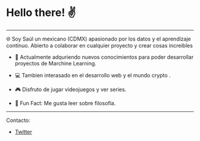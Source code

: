 # Hello there! ✌
------------
🌐 Soy Saúl un mexicano (CDMX) apasionado por los datos y el aprendizaje continuo. Abierto a colaborar en cualquier proyecto y crear cosas increibles



- 🤖 Actualmente adquriendo nuevos conocimientos para poder desarrollar proyectos de Marchine Learning.

- 💻 Tambien interasado en el desarrollo web y el mundo crypto .

- 🎮 Disfruto de jugar videojuegos y ver series.

- 👀 Fun Fact: Me gusta leer sobre filosofía. 


--------------


Contacto:

- [Twitter](https://twitter.com/intent/user?user_id=1197318970170368000)
